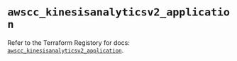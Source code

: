 # `awscc_kinesisanalyticsv2_application`

Refer to the Terraform Registory for docs: [`awscc_kinesisanalyticsv2_application`](https://registry.terraform.io/providers/hashicorp/awscc/0.70.0/docs/resources/kinesisanalyticsv2_application).
